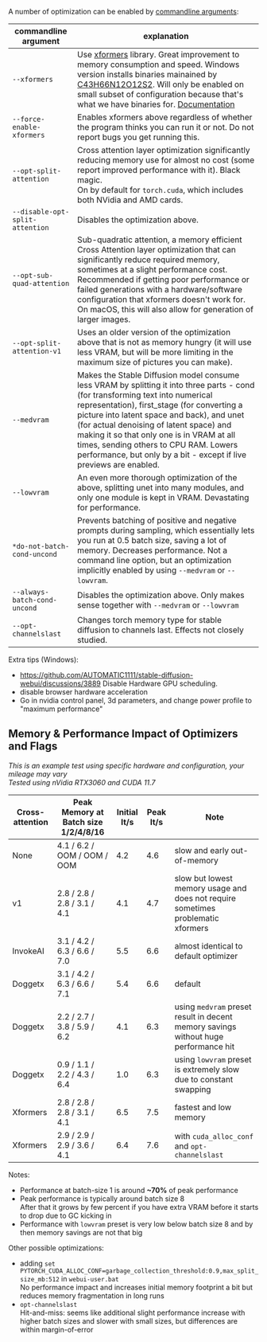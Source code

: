 A number of optimization can be enabled by [commandline arguments](Run-with-Custom-Parameters):

| commandline argument           | explanation                                                                                                                                                                                                                                                                                                                                                                                                                          |
|--------------------------------|--------------------------------------------------------------------------------------------------------------------------------------------------------------------------------------------------------------------------------------------------------------------------------------------------------------------------------------------------------------------------------------------------------------------------------------|
| `--xformers`                   | Use [xformers](https://github.com/facebookresearch/xformers) library. Great improvement to memory consumption and speed. Windows version installs binaries mainained by [C43H66N12O12S2](https://github.com/C43H66N12O12S2/stable-diffusion-webui/releases). Will only be enabled on small subset of configuration because that's what we have binaries for. [Documentation](https://github.com/AUTOMATIC1111/stable-diffusion-webui/wiki/Xformers)                                                                         |
| `--force-enable-xformers`      | Enables xformers above regardless of whether the program thinks you can run it or not. Do not report bugs you get running this.                                                                                                                                                                                                                                                                                                      |
| `--opt-split-attention`        | Cross attention layer optimization significantly reducing memory use for almost no cost (some report improved performance with it).  Black magic. <br/>On by default for `torch.cuda`, which includes both NVidia and AMD cards.                                                                                                                                                                                                     |
| `--disable-opt-split-attention` | Disables the optimization above.                                                                                                                                                                                                                                                                                                                                                                                                     |
| `--opt-sub-quad-attention`     | Sub-quadratic attention, a memory efficient Cross Attention layer optimization that can significantly reduce required memory, sometimes at a slight performance cost. Recommended if getting poor performance or failed generations with a hardware/software configuration that xformers doesn't work for. On macOS, this will also allow for generation of larger images.                                                                                                                                                                    |
| `--opt-split-attention-v1`     | Uses an older version of the optimization above that is not as memory hungry (it will use less VRAM, but will be more limiting in the maximum size of pictures you can make).                                                                                                                                                                                                                                                        |
| `--medvram`                    | Makes the Stable Diffusion model consume less VRAM by splitting it into three parts - cond (for transforming text into numerical representation), first_stage (for converting a picture into latent space and back), and unet (for actual denoising of latent space) and making it so that only one is in VRAM at all times, sending others to CPU RAM. Lowers performance, but only by a bit - except if live previews are enabled. |
| `--lowvram`                    | An even more thorough optimization of the above, splitting unet into many modules, and only one module is kept in VRAM. Devastating for performance.                                                                                                                                                                                                                                                                                 |
| `*do-not-batch-cond-uncond`    | Prevents batching of positive and negative prompts during sampling, which essentially lets you run at 0.5 batch size, saving a lot of memory. Decreases performance. Not a command line option, but an optimization implicitly enabled by using `--medvram` or `--lowvram`.                                                                                                                                                          |
| `--always-batch-cond-uncond`   | Disables the optimization above. Only makes sense together with `--medvram` or `--lowvram`                                                                                                                                                                                                                                                                                                                                           |
| `--opt-channelslast`           | Changes torch memory type for stable diffusion to channels last. Effects not closely studied.                                                                                                                                                                                                                                                                                                                                        |


Extra tips (Windows): 
- https://github.com/AUTOMATIC1111/stable-diffusion-webui/discussions/3889 Disable Hardware GPU scheduling.
- disable browser hardware acceleration
- Go in nvidia control panel, 3d parameters, and change power profile to "maximum performance"

## Memory & Performance Impact of Optimizers and Flags

*This is an example test using specific hardware and configuration, your mileage may vary*  
*Tested using nVidia RTX3060 and CUDA 11.7*

| Cross-attention | Peak Memory at Batch size 1/2/4/8/16 | Initial It/s | Peak It/s | Note |
| --------------- | ------------------------------------ | -------- | --------- | ---- |
| None            | 4.1 / 6.2 / OOM / OOM / OOM | 4.2 | 4.6 | slow and early out-of-memory
| v1              | 2.8 / 2.8 / 2.8 / 3.1 / 4.1 | 4.1 | 4.7 | slow but lowest memory usage and does not require sometimes problematic xformers
| InvokeAI        | 3.1 / 4.2 / 6.3 / 6.6 / 7.0 | 5.5 | 6.6 | almost identical to default optimizer
| Doggetx         | 3.1 / 4.2 / 6.3 / 6.6 / 7.1 | 5.4 | 6.6 | default |
| Doggetx         | 2.2 / 2.7 / 3.8 / 5.9 / 6.2 | 4.1 | 6.3 | using `medvram` preset result in decent memory savings without huge performance hit
| Doggetx         | 0.9 / 1.1 / 2.2 / 4.3 / 6.4 | 1.0 | 6.3 | using `lowvram` preset is extremely slow due to constant swapping
| Xformers        | 2.8 / 2.8 / 2.8 / 3.1 / 4.1 | 6.5 | 7.5 | fastest and low memory
| Xformers        | 2.9 / 2.9 / 2.9 / 3.6 / 4.1 | 6.4 | 7.6 | with `cuda_alloc_conf` and `opt-channelslast`

Notes:
- Performance at batch-size 1 is around **~70%** of peak performance  
- Peak performance is typically around batch size 8  
  After that it grows by few percent if you have extra VRAM before it starts to drop due to GC kicking in  
- Performance with `lowvram` preset is very low below batch size 8 and by then memory savings are not that big  

Other possible optimizations:
- adding `set PYTORCH_CUDA_ALLOC_CONF=garbage_collection_threshold:0.9,max_split_size_mb:512` in `webui-user.bat`  
  No performance impact and increases initial memory footprint a bit but reduces memory fragmentation in long runs  
- `opt-channelslast`  
  Hit-and-miss: seems like additional slight performance increase with higher batch sizes and slower with small sizes, but differences are within margin-of-error  
